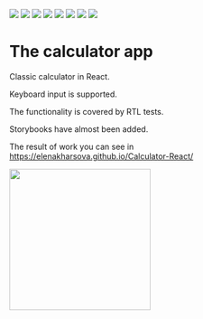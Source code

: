 <img src="https://img.shields.io/badge/React-blue"> <img src="https://img.shields.io/badge/TS-blue"> <img src="https://img.shields.io/badge/JS-yellow">
<img src="https://img.shields.io/badge/HTML-orange"> <img src="https://img.shields.io/badge/CSS-purple"> <img src="https://img.shields.io/badge/Storybook-green">
<img src="https://img.shields.io/badge/RTL-green"> <img src="https://img.shields.io/badge/Jest-green">
# The calculator app
Classic calculator in React.

Keyboard input is supported.

The functionality is covered by RTL tests.

Storybooks have almost been added.

The result of work you can see in https://elenakharsova.github.io/Calculator-React/

<img src="https://github.com/user-attachments/assets/071c96e3-9d33-456c-8476-afd296088bb2" width="250">
